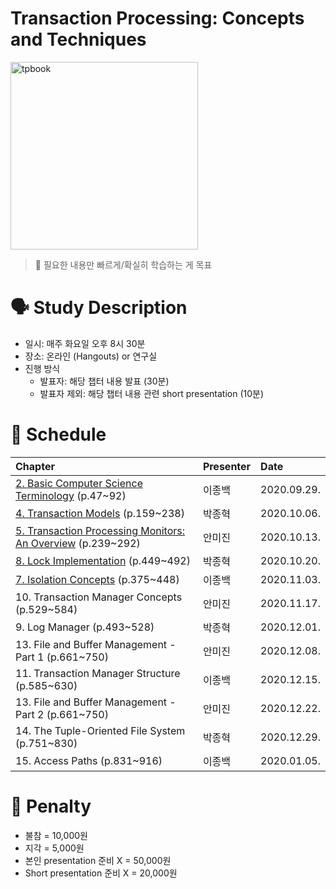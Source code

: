 # Transaction Processing: Concepts and Techniques

<img src="https://images-na.ssl-images-amazon.com/images/I/41AFnKr8uPL._SX407_BO1,204,203,200_.jpg" alt="tpbook" width="300"/>

> :pushpin: 필요한 내용만 빠르게/확실히 학습하는 게 목표

# 🗣️ Study Description

- 일시: 매주 화요일 오후 8시 30분
- 장소: 온라인 (Hangouts) or 연구실
- 진행 방식
    - 발표자: 해당 챕터 내용 발표 (30분)
    - 발표자 제외: 해당 챕터 내용 관련 short presentation (10분)

# 📜 Schedule

| Chapter | Presenter | Date |
| :------ | :-------- | :--- |
| [2. Basic Computer Science Terminology](chapter2) (p.47~92) | 이종백 | 2020.09.29. |
| [4. Transaction Models](chapter4) (p.159~238)               | 박종혁 | 2020.10.06. |
| [5. Transaction Processing Monitors: An Overview](chapter5) (p.239~292) | 안미진 | 2020.10.13. |
| [8. Lock Implementation](chapter8) (p.449~492)              | 박종혁 | 2020.10.20. |
| [7. Isolation Concepts](chapter7) (p.375~448)               | 이종백 | 2020.11.03. |
| 10. Transaction Manager Concepts (p.529~584)                | 안미진 | 2020.11.17. |
| 9. Log Manager (p.493~528)                                  | 박종혁 | 2020.12.01. |
| 13. File and Buffer Management - Part 1 (p.661~750)         | 안미진 | 2020.12.08. |
| 11. Transaction Manager Structure (p.585~630)               | 이종백 | 2020.12.15. |
| 13. File and Buffer Management - Part 2 (p.661~750)         | 안미진 | 2020.12.22. |
| 14. The Tuple-Oriented File System (p.751~830)              | 박종혁 | 2020.12.29. |
| 15. Access Paths (p.831~916)                                | 이종백 | 2020.01.05. |

# 💸 Penalty

- 불참 = 10,000원
- 지각 = 5,000원
- 본인 presentation 준비 X = 50,000원
- Short presentation 준비 X = 20,000원
